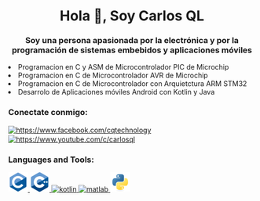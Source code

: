 <h1 align="center">Hola 👋, Soy Carlos QL</h1>
<h3 align="center">Soy una persona apasionada por la electrónica y por la programación de sistemas embebidos y aplicaciones móviles</h3>
<li> Programacion en C y ASM de Microcontrolador PIC de Microchip </li>
<li> Programacion en C de Microcontrolador AVR de Microchip </li>
<li> Programacion en C de Microcontrolador con Arquietctura ARM STM32 </li>
<li> Desarrolo de Aplicaciones móviles Android con Kotlin y Java </li>

<h3 align="left">Conectate conmigo:</h3>
<p align="left">
<a href="https://fb.com/https://www.facebook.com/cqtechnology" target="blank"><img align="center" src="https://raw.githubusercontent.com/rahuldkjain/github-profile-readme-generator/master/src/images/icons/Social/facebook.svg" alt="https://www.facebook.com/cqtechnology" height="30" width="40" /></a>
<a href="https://www.youtube.com/c/https://www.youtube.com/c/carlosql" target="blank"><img align="center" src="https://raw.githubusercontent.com/rahuldkjain/github-profile-readme-generator/master/src/images/icons/Social/youtube.svg" alt="https://www.youtube.com/c/carlosql" height="30" width="40" /></a>
</p>

<h3 align="left">Languages and Tools:</h3>
<p align="left"> <a href="https://www.cprogramming.com/" target="_blank" rel="noreferrer"> <img src="https://raw.githubusercontent.com/devicons/devicon/master/icons/c/c-original.svg" alt="c" width="40" height="40"/> </a> <a href="https://www.w3schools.com/cpp/" target="_blank" rel="noreferrer"> <img src="https://raw.githubusercontent.com/devicons/devicon/master/icons/cplusplus/cplusplus-original.svg" alt="cplusplus" width="40" height="40"/> </a> <a href="https://kotlinlang.org" target="_blank" rel="noreferrer"> <img src="https://www.vectorlogo.zone/logos/kotlinlang/kotlinlang-icon.svg" alt="kotlin" width="40" height="40"/> </a> <a href="https://www.mathworks.com/" target="_blank" rel="noreferrer"> <img src="https://upload.wikimedia.org/wikipedia/commons/2/21/Matlab_Logo.png" alt="matlab" width="40" height="40"/> </a> <a href="https://www.python.org" target="_blank" rel="noreferrer"> <img src="https://raw.githubusercontent.com/devicons/devicon/master/icons/python/python-original.svg" alt="python" width="40" height="40"/> </a> </p>
